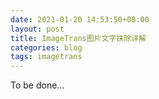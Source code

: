 ```yaml
---
date: 2021-01-20 14:53:50+08:00
layout: post
title: ImageTrans图片文字抹除详解
categories: blog
tags: imagetrans
---
```


To be done...


